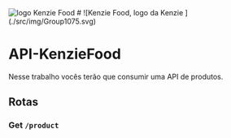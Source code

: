 <img src="./img/Group1075.svg"  alt="logo Kenzie Food" />
# ![Kenzie Food, logo da Kenzie ](./src/img/Group1075.svg)

# API-KenzieFood

Nesse trabalho vocês terão que consumir uma API de produtos.

## Rotas

### Get `/product`

